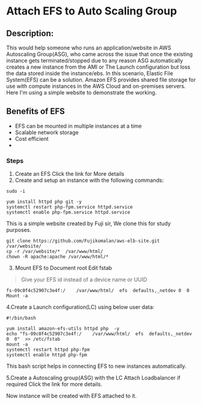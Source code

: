 # **Attach EFS to Auto Scaling Group**
## Description:
This would help someone who runs an application/website in AWS Autoscaling Group(ASG), who came across the issue that once the existing instance gets terminated/stopped due to any reason  ASG automatically creates a new instance from the AMI or The Launch configuration but loss the data stored inside the instance/ebs. In this scenario, Elastic File System(EFS) can be a solution.
Amazon EFS provides shared file storage for use with compute instances in the AWS Cloud and on-premises servers.
Here I'm using a simple website to demonstrate the working.

## Benefits of EFS
* EFS can be mounted in multiple instances at a time
* Scalable network storage
* Cost efficient
* 
### Steps

1. Create an EFS 
   Click the link for More details
2. Create and setup an instance with the following commands:
```
sudo -i

yum install httpd php git -y
systemctl restart php-fpm.service httpd.service
systemctl enable php-fpm.service httpd.service
```
This is a simple website created by Fuji sir, We clone this for study purposes.
```
git clone https://github.com/Fujikomalan/aws-elb-site.git  /var/website/   
cp -r /var/website/*  /var/www/html/
chown -R apache:apache /var/www/html/*
```
3. Mount EFS to Document root
Edit fstab
> Give your EFS id instead of a device name or UUID 
```
fs-09c0f4c52907c3e4f:/    /var/www/html/  efs  defaults,_netdev 0  0
Mount -a
```
4.Create a Launch configuration(LC) using below user data:
```
#!/bin/bash

yum install amazon-efs-utils httpd php  -y
echo "fs-09c0f4c52907c3e4f:/    /var/www/html/  efs  defaults,_netdev  0  0"  >> /etc/fstab
mount -a
systemctl restart httpd php-fpm
systemctl enable httpd php-fpm
```
This bash script helps in connecting EFS to new instances automatically. 

5.Create a Autoscaling group(ASG) with the LC
Attach Loadbalancer if required
Click the link for more details.

Now instance will be created with EFS attached to it.



